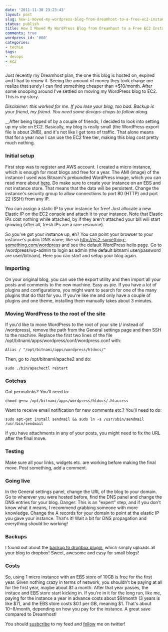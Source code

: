 ```yaml
---
date: '2011-11-30 23:23:43'
layout: post
slug: how-i-moved-my-wordpress-blog-from-dreamhost-to-a-free-ec2-instance
status: publish
title: How I Moved My WordPress Blog from Dreamhost to a Free EC2 Instance
comments: true
wordpress_id: '660'
categories:
- techie
tags:
- devops
- ec2
---
```


Just recently my Dreamhost plan, the one this blog is hosted on, expired and I had to renew it. Seeing the amount of money they took charge me realize that surely I can find something cheaper than >$10/month. After some snooping around I've settled on moving my WordPress blog to EC2. This is my story.

_Disclaimer: this worked for me. If you lose your blog, too bad. Backup is your friend, my friend. You need some devops-chops to follow along._

__After being tipped of by a couple of friends, I decided to look into setting up my site on EC2. Basically, my blog is really small (the WordPress export file is about 2MB), and it's not like I get tons of traffic. That alone means that for a year now I can use the EC2 free tier, making this blog cost pretty much nothing.


### Initial setup


First step was to register and AWS account. I created a micro instance, which is enough for most blogs and free for a year. The AMI (image) of the instance I used was Bitnami's prebundled WordPress image, which you can read more about [here](http://bitnami.org/stack/wordpress). Do make sure to create your instance on an EBS and not instance store. That means that the data will be persistent. Change the instance's security group to allow connections to port 80 (HTTP) and port 22 (SSH) from any IP.

You can assign a static IP to your instance for free! Just allocate a new Elastic IP on the EC2 console and attach it to your instance. Note that Elastic IPs cost nothing while attached, by if they aren't attached your bill will start growing (after all, fresh IPs are a rare resource).

So you've got your instance up, eh? You can point your browser to your instance's public DNS name, like so http://ec2-something-something.com/wordpress and see the default WordPress hello page. Go to /wordpress/wp-admin to login as admin (the default bitnami user/password are user/bitnami). Here you can start and setup your blog again.


### Importing


On your original blog, you can use the export utility and then import all your posts and comments to the new machine. Easy as pie. If you have a lot of plugins and configurations, you might want to search for one of the many plugins that do that for you. If you're like me and only have a couple of plugins and one theme, installing them manually takes about 3 minutes.


### Moving WordPress to the root of the site


If you'd like to move WordPress to the root of your site (/ instead of /wordpress), remove the path from the General settings page and then SSH to the machine. Replace the first two lines of the file /opt/bitnami/apps/wordpress/conf/wordpress.conf with:

    
    Alias / "/opt/bitnami/apps/wordpress/htdocs/"


Then, go to /opt/bitnami/apache2 and do:

    
    sudo ./bin/apachectl restart




### Gotchas


Got permalinks? You'll need to:

    
    chmod g+rw /opt/bitnami/apps/wordpress/htdocs/.htaccess


Want to receive email notification for new comments etc.? You'll need to do:

    
    sudo apt-get install sendmail && sudo ln -s /usr/sbin/sendmail /usr/bin/sendmail


If you have attachments in any of your posts, you might need to fix the URL after the final move.


### Testing


Make sure all your links, widgets etc. are working before making the final move. Post something, add a comment.


### Going live


In the General settings panel, change the URL of the blog to your domain. Go to wherever you were hosted before, find the DNS panel and change the DNS entries for your blog. Danger: This is an "expert" step, and if you don't know what it means, I recommend grabbing someone with more knowledge. Change the A records for your domain to point at the elastic IP you gave your instance. That's it! Wait a bit for DNS propagation and everything should be working!


### Backups


I found out about the [backup to dropbox plugin](http://wordpress.org/extend/plugins/wordpress-backup-to-dropbox/), which simply uploads all your blog to dropbox! Sweet, awesome and easy for small blogs!


### Costs


So, using 1 micro instance with an EBS store of 10GB is free for the first year. Given nothing crazy in terms of network, you shouldn't be paying at all for the first year, maybe about $1 a month. After that year passes, the instace and EBS store start kicking in. If you're in it for the long run, like me, paying for the instance a year in advance costs about $9/month (3 years is like $7), and the EBS store costs $0.1 per GB, meaning $1. That's about $10-$8/month, depending on how you pay for the instance. A great save compared to Dreamhost!

You should [susbcribe](http://feeds.feedburner.com/TheCodeDump) to my feed and [follow](http://twitter.com/avivby) me on twitter!
